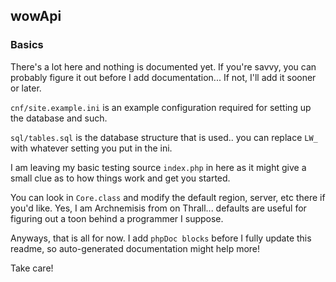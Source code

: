 ## wowApi ##

### Basics
There's a lot here and nothing is documented yet. If you're savvy, you can probably figure it out before I add documentation... If not, I'll add it sooner or later.

`cnf/site.example.ini` is an example configuration required for setting up the database and such.

`sql/tables.sql` is the database structure that is used.. you can replace `LW_` with whatever setting you put in the ini.

I am leaving my basic testing source `index.php` in here as it might give a small clue as to how things work and get you started.

You can look in `Core.class` and modify the default region, server, etc there if you'd like. Yes, I am Archnemisis from <Retaliation> on Thrall... defaults are useful for figuring out a toon behind a programmer I suppose.

Anyways, that is all for now.  I add `phpDoc blocks` before I fully update this readme, so auto-generated documentation might help more!

Take care!